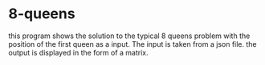 # 8-queens
this program shows the solution to the typical 8 queens problem with the position of the first queen as a input.  The input is taken from a json file. the output is displayed in the form of a matrix.
